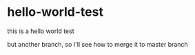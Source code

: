 # hello-world-test
this is a hello world test

but another branch, so I'll see how to merge it to master branch

